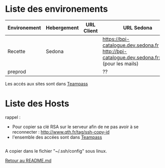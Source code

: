 Liste des environements
=============

 Environement | Hebergement | URL Client | URL Sedona | IP | Déploiement
---|---|---|---|---|---
 Recette | Sedona |  | https://bpi-catalogue.dev.sedona.fr + http://bpi-catalogue.dev.sedona.fr:8025 (pour les mails) |  212.129.23.220 | Via [AWX](https://awx.cicd.sedona.fr)
 preprod |  | | ?? | ?? | ??

Les accés aux sites sont dans [Teampass](https://teampass.sedona.fr)

Liste des Hosts 
=============

rappel :
- Pour copier sa clé RSA sur le serveur afin de ne pas avoir à se reconnecter :  http://www.qth.fr/tag/ssh-copy-id
- l'ensemble des accées sont dans [Teampass](https://teampass.sedona.fr)

```

```

A copier dans le fichier "~/.ssh/config" sous linux.

[Retour au README.md](../README.md)

